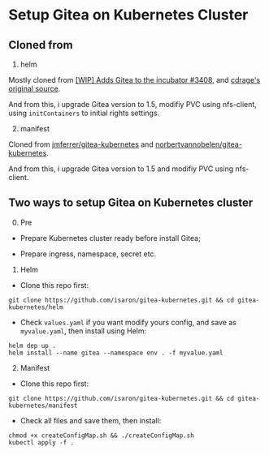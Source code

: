 # Setup Gitea on Kubernetes Cluster

## Cloned from

1. helm

Mostly cloned from [[WIP] Adds Gitea to the incubator #3408](https://github.com/helm/charts/pull/3408), and [cdrage's original source](https://github.com/cdrage/charts/tree/add-gitea/incubator/gitea).

And from this, i upgrade Gitea version to 1.5, modifiy PVC using nfs-client, using `initContainers` to initial rights settings.

2. manifest

Cloned from [jmferrer/gitea-kubernetes](https://github.com/jmferrer/gitea-kubernetes) and [norbertvannobelen/gitea-kubernetes](https://github.com/norbertvannobelen/gitea-kubernetes).

And from this, i upgrade Gitea version to 1.5 and modifiy PVC using nfs-client.

## Two ways to setup Gitea on Kubernetes cluster

0. Pre

- Prepare Kubernetes cluster ready before install Gitea;

- Prepare ingress, namespace, secret etc.

1. Helm

- Clone this repo first:

```
git clone https://github.com/isaron/gitea-kubernetes.git && cd gitea-kubernetes/helm
```

- Check `values.yaml` if you want modify yours config, and save as `myvalue.yaml`, then install using Helm:
```
helm dep up .
helm install --name gitea --namespace env . -f myvalue.yaml
```

2. Manifest

- Clone this repo first:
```
git clone https://github.com/isaron/gitea-kubernetes.git && cd gitea-kubernetes/manifest
```

- Check all files and save them, then install:
```
chmod +x createConfigMap.sh && ./createConfigMap.sh
kubectl apply -f .
```
